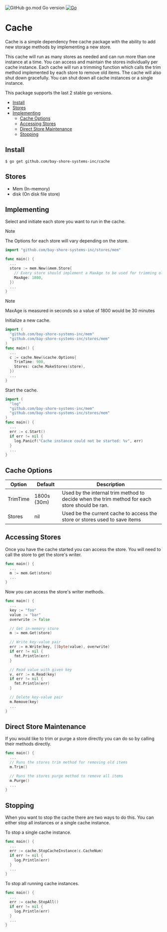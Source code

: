![GitHub go.mod Go version](https://img.shields.io/github/go-mod/go-version/bay-shore-systems-inc/cache)
[![Go](https://github.com/Bay-Shore-Systems-Inc/cache/actions/workflows/go.yml/badge.svg)](https://github.com/Bay-Shore-Systems-Inc/cache/actions/workflows/go.yml)
# Cache
Cache is a simple dependency free cache package with the ability to add new storage methods by implementing a new store.

This cache will run as many stores as needed and can run more than one instance at a time. You can access and maintain the stores individually per cache instance. 
Each cache will run a trimming function which calls the trim method implemented by each store to remove old items. The cache will also shut down gracefully. You can shut down all cache instances or a single instance.

This package supports the last 2 stable go versions.

- [Install](#install)
- [Stores](#stores)
- [Implementing](#implementing)
  - [Cache Options](#cache-options)
  - [Accessing Stores](#accessing-stores)
  - [Direct Store Maintenance](#direct-store-maintenance)
  - [Stopping](#stopping)

## Install
```
$ go get github.com/bay-shore-systems-inc/cache
```
## Stores
* Mem  (In-memory)
* disk (On disk file store)

## Implementing
Select and initiate each store you want to run in the cache.
> [!NOTE]
> The Options for each store will vary depending on the store.
```go
import "github.com/bay-shore-systems-inc/stores/mem"

func main() {
  ...
  store := mem.New(&mem.Store{
    // Every store should implement a MaxAge to be used for trimming old cache items.
    MaxAge: 1800,
  })
  ...
}
```
> [!NOTE]
> MaxAge is measured in seconds so a value of 1800 would be 30 minutes

Initialize a new cache.
```go
import (
  "github.com/bay-shore-systems-inc/mem"
  "github.com/bay-shore-systems-inc/stores/mem"
)
func main() {
  ...
  c := cache.New(&cache.Options{
    TrimTime: 900,
    Stores: cache.MakeStores(store),
  })
  ...
}
```

Start the cache.
```go
import (
  "log"
  "github.com/bay-shore-systems-inc/mem"
  "github.com/bay-shore-systems-inc/stores/mem"
)
func main() {
  ...
  err := c.Start()
  if err != nil {
    log.Panicf("Cache instance could not be started: %v", err)
  }
  ...
}
```
## Cache Options
| Option | Default | Description |
|---     |---      | --- |
| TrimTime | 1800s (30m) | Used by the internal trim method to decide when the trim method for each store should be ran.|
| Stores | nil | Used be the current cache to access the store or stores used to save items |

## Accessing Stores
Once you have the cache started you can access the store. You will need to call the store to get the store's writer.
```go
func main() {
  ...
  m := mem.Get(store)
  ...
}
```
Now you can access the store's writer methods.
```go
func main() {
  ...
  key := "foo"
  value := "bar"
  overwrite := false

  // Get in-memory store
  m := mem.Get(store)

  // Write key-value pair
  err := m.Write(key, []byte(value), overwrite)
  if err != nil {
    fmt.Println(err)
  }

  // Read value with given key
  v, err := m.Read(key)
  if err != nil {
    fmt.Println(err)
  }

  // Delete key-value pair
  m.Remove(key)
  ...
}
```
## Direct Store Maintenance
If you would like to trim or purge a store directly you can do so by calling their methods directly.
```go
func main() {
  ...
  // Runs the stores trim method for removing old items
  m.Trim()

  // Runs the stores purge method to remove all items
  m.Purge()
  ...
}
```

## Stopping
When you want to stop the cache there are two ways to do this. You can either stop all instances or a single cache instance.

To stop a single cache instance.
```go
func main() {
  ...
  err := cache.StopCacheInstance(c.CacheNum)
  if err != nil {
    log.Println(err)
  }
  ...
}
```
To stop all running cache instances.
```go
func main() {
  ...
  err := cache.StopAll()
  if err != nil {
    log.Println(err)
  }
  ...
}
```
